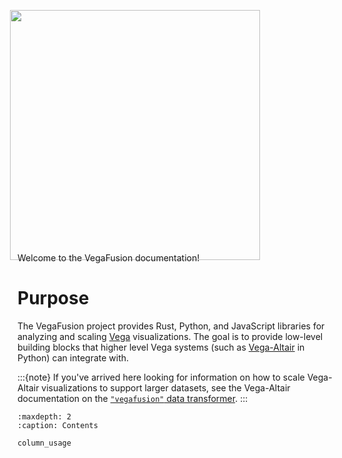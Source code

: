 <img 
    src="https://user-images.githubusercontent.com/15064365/213880036-3d28c1b6-5b76-47c4-a010-2a623522c9f2.svg"
    width=400px,
    style="margin-left:-12px;margin-bottom:-26px">

Welcome to the VegaFusion documentation! 

# Purpose

The VegaFusion project provides Rust, Python, and JavaScript libraries for analyzing and scaling [Vega](https://vega.github.io/vega/) visualizations. The goal is to provide low-level building blocks that higher level Vega systems (such as [Vega-Altair](https://altair-viz.github.io/) in Python) can integrate with.

:::{note}
If you've arrived here looking for information on how to scale Vega-Altair visualizations to support larger datasets, see the Vega-Altair documentation on the [`"vegafusion"` data transformer](https://altair-viz.github.io/user_guide/large_datasets.html#vegafusion-data-transformer).
:::

```{toctree}
:maxdepth: 2
:caption: Contents

column_usage
```
